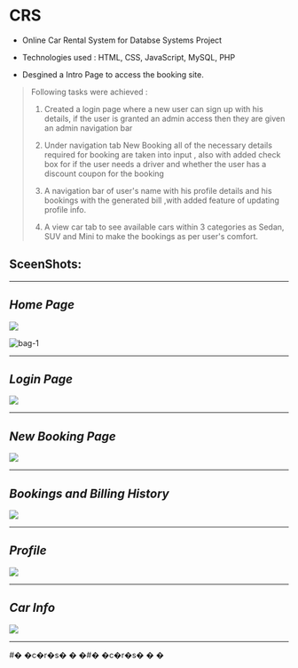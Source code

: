 # CRS

- Online Car Rental System for Databse Systems Project

- Technologies used : HTML, CSS, JavaScript, MySQL, PHP

 - Desgined a Intro Page to access the booking site.

> Following tasks were achieved : 
>
>  1. Created a login page where a new user can sign up with his details, if the user is granted an admin access then they are given an admin navigation bar
>
>  1. Under navigation tab New Booking all of the necessary details required for booking are taken into input , also with added check box for if the user needs a driver and whether the user has a discount coupon for the booking
>
> 1. A navigation bar of user's name with his profile details and his bookings with the generated bill ,with added feature of updating profile info.
>
> 1. A view car tab to see available cars within 3 categories as Sedan, SUV and Mini to make the bookings as per user's comfort.

## SceenShots:

---------------------------------------
## *Home Page*

 ![](ScreenShots/crs_scrnshot_1.jpeg)
 
 
 ![bag-1](https://user-images.githubusercontent.com/103486890/165588654-a3001aaf-26d4-4c1c-aa6b-d29bb0a6fdac.jpg)


----------------------------------------
## *Login Page*

 ![](ScreenShots/crs_scrnshot_2.jpeg)

--------------------------------------------
## *New Booking Page*

 ![](ScreenShots/crs_scrnshot_3.jpeg)

--------------------------------------------
## *Bookings and Billing History*
 ![](ScreenShots/crs_scrnshot_4.jpeg)
 
--------------------------------------------
## *Profile*
 ![](ScreenShots/crs_scrnshot_5.jpeg)

--------------------------------------------
## *Car Info*
 ![](ScreenShots/crs_scrnshot.jpeg)

--------------------------------------------
#� �c�r�s�
�
�#� �c�r�s�
�
�
